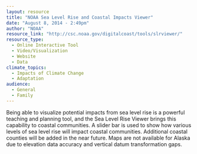 ```yaml
---
layout: resource
title: "NOAA Sea Level Rise and Coastal Impacts Viewer"
date: "August 8, 2014 - 2:49pm"
author: "NOAA"
resource_link: "http://csc.noaa.gov/digitalcoast/tools/slrviewer/"
resource_type:
  - Online Interactive Tool
  - Video/Visualization
  - Website
  - Data
climate_topics:
  - Impacts of Climate Change
  - Adaptation
audience:
  - General
  - Family
---
```


Being able to visualize potential impacts from sea level rise is a powerful teaching and planning tool, and the Sea Level Rise Viewer brings this capability to coastal communities. A slider bar is used to show how various levels of sea level rise will impact coastal communities. Additional coastal counties will be added in the near future. Maps are not available for Alaska due to elevation data accuracy and vertical datum transformation gaps.